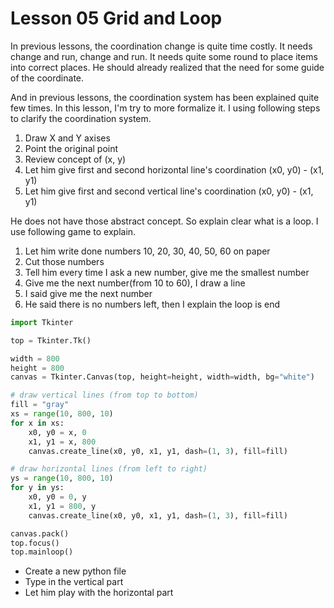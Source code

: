 Lesson 05 Grid and Loop
====================

In previous lessons, the coordination change is quite time costly. It needs change and run, change and run. It needs quite some round to place items into correct places. He should already realized that the need for some guide of the coordinate.

And in previous lessons, the coordination system has been explained quite few times. In this lesson, I'm try to more formalize it. I using following steps to clarify the coordination system.
1. Draw X and Y axises
2. Point the original point
3. Review concept of (x, y)
4. Let him give first and second horizontal line's coordination (x0, y0) - (x1, y1)
5. Let him give first and second vertical line's coordination (x0, y0) - (x1, y1)

He does not have those abstract concept. So explain clear what is a loop. I use following game to explain.
1. Let him write done numbers 10, 20, 30, 40, 50, 60 on paper
2. Cut those numbers
3. Tell him every time I ask a new number, give me the smallest number
4. Give me the next number(from 10 to 60), I draw a line
5. I said give me the next number
6. He said there is no numbers left, then I explain the loop is end



```python
import Tkinter

top = Tkinter.Tk()

width = 800
height = 800
canvas = Tkinter.Canvas(top, height=height, width=width, bg="white")

# draw vertical lines (from top to bottom)
fill = "gray"
xs = range(10, 800, 10)
for x in xs:
	x0, y0 = x, 0
	x1, y1 = x, 800
	canvas.create_line(x0, y0, x1, y1, dash=(1, 3), fill=fill)

# draw horizontal lines (from left to right)
ys = range(10, 800, 10)
for y in ys:
	x0, y0 = 0, y
	x1, y1 = 800, y
	canvas.create_line(x0, y0, x1, y1, dash=(1, 3), fill=fill)

canvas.pack()
top.focus()
top.mainloop()
```

* Create a new python file
* Type in the vertical part
* Let him play with the horizontal part
